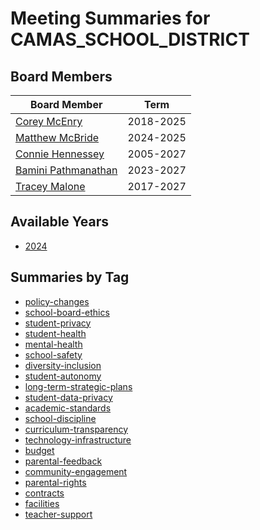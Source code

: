 # Meeting Summaries for CAMAS_SCHOOL_DISTRICT

## Board Members

| Board Member       | Term           |
|--------------------|----------------|
| [Corey McEnry](board_member_21.md) | 2018-2025 |
| [Matthew McBride](board_member_22.md) | 2024-2025 |
| [Connie Hennessey](board_member_23.md) | 2005-2027 |
| [Bamini Pathmanathan](board_member_24.md) | 2023-2027 |
| [Tracey Malone](board_member_25.md) | 2017-2027 |

## Available Years
- [2024](school_board_5_year_2024.md)

## Summaries by Tag
- [policy-changes](school_board_5_tag_policy-changes.md)
- [school-board-ethics](school_board_5_tag_school-board-ethics.md)
- [student-privacy](school_board_5_tag_student-privacy.md)
- [student-health](school_board_5_tag_student-health.md)
- [mental-health](school_board_5_tag_mental-health.md)
- [school-safety](school_board_5_tag_school-safety.md)
- [diversity-inclusion](school_board_5_tag_diversity-inclusion.md)
- [student-autonomy](school_board_5_tag_student-autonomy.md)
- [long-term-strategic-plans](school_board_5_tag_long-term-strategic-plans.md)
- [student-data-privacy](school_board_5_tag_student-data-privacy.md)
- [academic-standards](school_board_5_tag_academic-standards.md)
- [school-discipline](school_board_5_tag_school-discipline.md)
- [curriculum-transparency](school_board_5_tag_curriculum-transparency.md)
- [technology-infrastructure](school_board_5_tag_technology-infrastructure.md)
- [budget](school_board_5_tag_budget.md)
- [parental-feedback](school_board_5_tag_parental-feedback.md)
- [community-engagement](school_board_5_tag_community-engagement.md)
- [parental-rights](school_board_5_tag_parental-rights.md)
- [contracts](school_board_5_tag_contracts.md)
- [facilities](school_board_5_tag_facilities.md)
- [teacher-support](school_board_5_tag_teacher-support.md)
